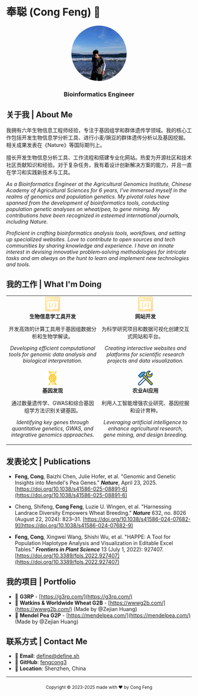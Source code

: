 # 奉聪 (Cong Feng) 👋

<div align="center">
  <img src="images/my-avatar.png" alt="Cong Feng" width="150" style="border-radius: 50%;" />
  <h3>Bioinformatics Engineer</h3>
</div>

## 关于我 | About Me

我拥有六年生物信息工程师经验，专注于基因组学和群体遗传学领域。我的核心工作包括开发生物信息学分析工具、进行小麦/豌豆的群体遗传分析以及基因挖掘。相关成果发表在《Nature》等国际期刊上。

擅长开发生物信息分析工具、工作流程和搭建专业化网站。热爱为开源社区和技术社区贡献知识和经验。对于复杂任务，我有着设计创新解决方案的能力，并且一直在学习和实践新技术与工具。

*As a Bioinformatics Engineer at the Agricultural Genomics Institute, Chinese Academy of Agricultural Sciences for 6 years, I've immersed myself in the realms of genomics and population genetics. My pivotal roles have spanned from the development of bioinformatics tools, conducting population genetic analyses on wheat/pea, to gene mining. My contributions have been recognized in esteemed international journals, including *Nature*.*

*Proficient in crafting bioinformatics analysis tools, workflows, and setting up specialized websites. Love to contribute to open sources and tech communities by sharing knowledge and experience. I have an innate interest in devising innovative problem‑solving methodologies for intricate tasks and am always on the hunt to learn and implement new technologies and tools.*

## 我的工作 | What I'm Doing

<table>
  <tr>
    <td align="center" width="50%">
      <img src="images/icon-dev.svg" width="40" height="40" alt="Tool Icon"><br />
      <strong>生物信息学工具开发</strong><br />
      <p>开发高效的计算工具用于基因组数据分析和生物学解读。</p>
      <p><i>Developing efficient computational tools for genomic data analysis and biological interpretation.</i></p>
    </td>
    <td align="center" width="50%">
      <img src="images/icon-dev.svg" width="40" height="40" alt="Web Icon"><br />
      <strong>网站开发</strong><br />
      <p>为科学研究项目和数据可视化创建交互式网站和平台。</p>
      <p><i>Creating interactive websites and platforms for scientific research projects and data visualization.</i></p>
    </td>
  </tr>
  <tr>
    <td align="center" width="50%">
      <img src="images/icon-dna.svg" width="40" height="40" alt="DNA Icon"><br />
      <strong>基因发现</strong><br />
      <p>通过数量遗传学、GWAS和综合基因组学方法识别关键基因。</p>
      <p><i>Identifying key genes through quantitative genetics, GWAS, and integrative genomics approaches.</i></p>
    </td>
    <td align="center" width="50%">
      <img src="images/tools3.svg" width="40" height="40" alt="AI Icon"><br />
      <strong>农业AI应用</strong><br />
      <p>利用人工智能增强农业研究、基因挖掘和设计育种。</p>
      <p><i>Leveraging artificial intelligence to enhance agricultural research, gene mining, and design breeding.</i></p>
    </td>
  </tr>
</table>

## 发表论文 | Publications

- **Feng, Cong**, Baizhi Chen, Julie Hofer, et al. "Genomic and Genetic Insights into Mendel's Pea Genes." ***Nature***, April 23, 2025. [https://doi.org/10.1038/s41586-025-08891-6](https://doi.org/10.1038/s41586-025-08891-6)

- Cheng, Shifeng, **Cong Feng**, Luzie U. Wingen, et al. "Harnessing Landrace Diversity Empowers Wheat Breeding." ***Nature*** 632, no. 8026 (August 22, 2024): 823–31. [https://doi.org/10.1038/s41586-024-07682-9](https://doi.org/10.1038/s41586-024-07682-9)

- **Feng, Cong**, Xingwei Wang, Shishi Wu, et al. "HAPPE: A Tool for Population Haplotype Analysis and Visualization in Editable Excel Tables." ***Frontiers in Plant Science*** 13 (July 1, 2022): 927407. [https://doi.org/10.3389/fpls.2022.927407](https://doi.org/10.3389/fpls.2022.927407)

## 我的项目 | Portfolio

- 🧬 **G3RP** - [https://g3rp.com/](https://g3rp.com/)
- 🌾 **Watkins & Worldwide Wheat G2B** - [https://wwwg2b.com/](https://wwwg2b.com/) (Made by @Zejian Huang)
- 🌱 **Mendel Pea G2P** - [https://mendelpea.com/](https://mendelpea.com/) (Made by @Zejian Huang)

## 联系方式 | Contact Me

- 📧 **Email**: [define@define.sh](mailto:define@define.sh)
- 🔗 **GitHub**: [fengcong3](https://github.com/fengcong3)
- 📍 **Location**: Shenzhen, China

---

<div align="center">
  <sub>Copyright © 2023-2025 made with ❤️ by Cong Feng</sub>
</div>